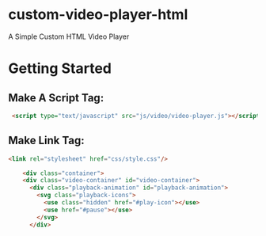 # custom-video-player-html
A Simple Custom HTML Video Player 

# Getting Started 
## Make A Script Tag:
```html
 <script type="text/javascript" src="js/video/video-player.js"></script>
```
   ## Make Link Tag:
```html
<link rel="stylesheet" href="css/style.css"/>
```

```html
    <div class="container">
    <div class="video-container" id="video-container">
      <div class="playback-animation" id="playback-animation">
        <svg class="playback-icons">
          <use class="hidden" href="#play-icon"></use>
          <use href="#pause"></use>
        </svg>
      </div>
```

